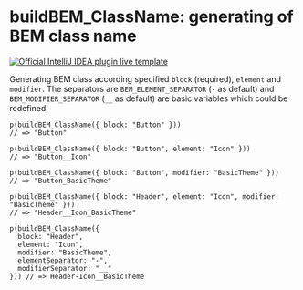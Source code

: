 # buildBEM_ClassName: generating of BEM class name

[![Official IntelliJ IDEA plugin live template](https://img.shields.io/badge/IntelliJ_IDEA_Live_Template-bbcn-blue.svg?style=flat)](https://plugins.jetbrains.com/plugin/17677-yamato-daiwa-frontend)

Generating BEM class according specified `block` (required), `element` and `modifier`.
The separators are `BEM_ELEMENT_SEPARATOR` (`-` as default) and `BEM_MODIFIER_SEPARATOR` (`__` as default) are 
basic variables which could be redefined.


```stylus
p(buildBEM_ClassName({ block: "Button" })) 
// => "Button"

p(buildBEM_ClassName({ block: "Button", element: "Icon" })) 
// => "Button__Icon"

p(buildBEM_ClassName({ block: "Button", modifier: "BasicTheme" })) 
// => "Button_BasicTheme"

p(buildBEM_ClassName({ block: "Header", element: "Icon", modifier: "BasicTheme" })) 
// => "Header__Icon_BasicTheme"

p(buildBEM_ClassName({
  block: "Header",
  element: "Icon",
  modifier: "BasicTheme",
  elementSeparator: "-",
  modifierSeparator: "__"
})) // => Header-Icon__BasicTheme
```
